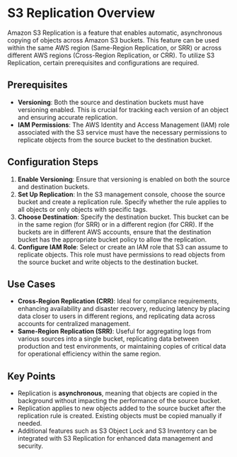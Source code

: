 # S3 Replication Overview

Amazon S3 Replication is a feature that enables automatic, asynchronous copying of objects across Amazon S3 buckets. This feature can be used within the same AWS region (Same-Region Replication, or SRR) or across different AWS regions (Cross-Region Replication, or CRR). To utilize S3 Replication, certain prerequisites and configurations are required.

## Prerequisites

- **Versioning**: Both the source and destination buckets must have versioning enabled. This is crucial for tracking each version of an object and ensuring accurate replication.
- **IAM Permissions**: The AWS Identity and Access Management (IAM) role associated with the S3 service must have the necessary permissions to replicate objects from the source bucket to the destination bucket.

## Configuration Steps

1. **Enable Versioning**: Ensure that versioning is enabled on both the source and destination buckets.
2. **Set Up Replication**: In the S3 management console, choose the source bucket and create a replication rule. Specify whether the rule applies to all objects or only objects with specific tags.
3. **Choose Destination**: Specify the destination bucket. This bucket can be in the same region (for SRR) or in a different region (for CRR). If the buckets are in different AWS accounts, ensure that the destination bucket has the appropriate bucket policy to allow the replication.
4. **Configure IAM Role**: Select or create an IAM role that S3 can assume to replicate objects. This role must have permissions to read objects from the source bucket and write objects to the destination bucket.

## Use Cases

- **Cross-Region Replication (CRR)**: Ideal for compliance requirements, enhancing availability and disaster recovery, reducing latency by placing data closer to users in different regions, and replicating data across accounts for centralized management.
- **Same-Region Replication (SRR)**: Useful for aggregating logs from various sources into a single bucket, replicating data between production and test environments, or maintaining copies of critical data for operational efficiency within the same region.

## Key Points

- Replication is **asynchronous**, meaning that objects are copied in the background without impacting the performance of the source bucket.
- Replication applies to new objects added to the source bucket after the replication rule is created. Existing objects must be copied manually if needed.
- Additional features such as S3 Object Lock and S3 Inventory can be integrated with S3 Replication for enhanced data management and security.